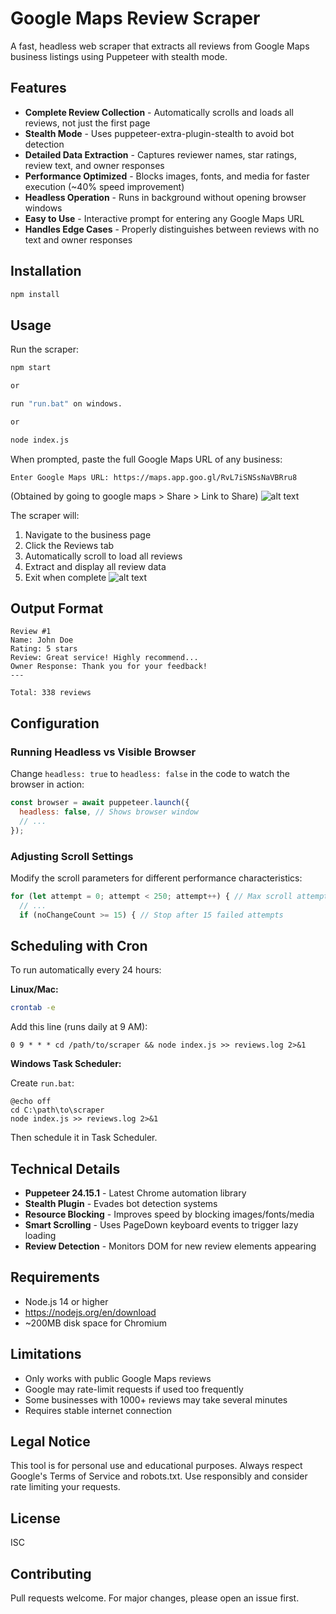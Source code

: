 # Google Maps Review Scraper

A fast, headless web scraper that extracts all reviews from Google Maps business listings using Puppeteer with stealth mode.

## Features

- **Complete Review Collection** - Automatically scrolls and loads all reviews, not just the first page
- **Stealth Mode** - Uses puppeteer-extra-plugin-stealth to avoid bot detection
- **Detailed Data Extraction** - Captures reviewer names, star ratings, review text, and owner responses
- **Performance Optimized** - Blocks images, fonts, and media for faster execution (~40% speed improvement)
- **Headless Operation** - Runs in background without opening browser windows
- **Easy to Use** - Interactive prompt for entering any Google Maps URL
- **Handles Edge Cases** - Properly distinguishes between reviews with no text and owner responses

## Installation

```bash
npm install
```

## Usage

Run the scraper:

```bash
npm start

or

run "run.bat" on windows.

or

node index.js
```

When prompted, paste the full Google Maps URL of any business:

```
Enter Google Maps URL: https://maps.app.goo.gl/RvL7iSNSsNaVBRru8
```

(Obtained by going to google maps > Share > Link to Share)
![alt text](https://i.imgur.com/QJ0tUkL.gif "")

The scraper will:
1. Navigate to the business page
2. Click the Reviews tab
3. Automatically scroll to load all reviews
4. Extract and display all review data
5. Exit when complete
![alt text](https://i.imgur.com/xVCKUNy.gif "")

## Output Format

```
Review #1
Name: John Doe
Rating: 5 stars
Review: Great service! Highly recommend...
Owner Response: Thank you for your feedback!
---

Total: 338 reviews
```

## Configuration

### Running Headless vs Visible Browser

Change `headless: true` to `headless: false` in the code to watch the browser in action:

```javascript
const browser = await puppeteer.launch({
  headless: false, // Shows browser window
  // ...
});
```

### Adjusting Scroll Settings

Modify the scroll parameters for different performance characteristics:

```javascript
for (let attempt = 0; attempt < 250; attempt++) { // Max scroll attempts
  // ...
  if (noChangeCount >= 15) { // Stop after 15 failed attempts
```

## Scheduling with Cron

To run automatically every 24 hours:

**Linux/Mac:**
```bash
crontab -e
```

Add this line (runs daily at 9 AM):
```
0 9 * * * cd /path/to/scraper && node index.js >> reviews.log 2>&1
```

**Windows Task Scheduler:**

Create `run.bat`:
```batch
@echo off
cd C:\path\to\scraper
node index.js >> reviews.log 2>&1
```

Then schedule it in Task Scheduler.

## Technical Details

- **Puppeteer 24.15.1** - Latest Chrome automation library
- **Stealth Plugin** - Evades bot detection systems
- **Resource Blocking** - Improves speed by blocking images/fonts/media
- **Smart Scrolling** - Uses PageDown keyboard events to trigger lazy loading
- **Review Detection** - Monitors DOM for new review elements appearing

## Requirements

- Node.js 14 or higher
- https://nodejs.org/en/download
- ~200MB disk space for Chromium

## Limitations

- Only works with public Google Maps reviews
- Google may rate-limit requests if used too frequently
- Some businesses with 1000+ reviews may take several minutes
- Requires stable internet connection

## Legal Notice

This tool is for personal use and educational purposes. Always respect Google's Terms of Service and robots.txt. Use responsibly and consider rate limiting your requests.

## License

ISC

## Contributing

Pull requests welcome. For major changes, please open an issue first.
